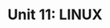 Unit 11: LINUX
=============

<!--
Introduction to the Linux OS.
Topic 1:The Linux Community and a Career in Open Source
1.1 Linux Evolution and Popular Operating Systems
1.2 Major Open Source Applications
1.3 Understanding Open Source Software and Licensing
1.4 ICT Skills and Working in Linux
Topic 2: Finding Your Way on a Linux System
2.1 Command Line Basics
2.2 Using the Command Line to Get Help
2.3 Using Directories and Listing Files
2.4 Creating, Moving and Deleting Files
Topic 3: The Power of the Command Line (weight: 10)
3.1 Archiving Files on the Command Line
3.2 Searching and Extracting Data from Files
3.3 Turning Commands into a Script
Topic 4: The Linux Operating System (weight: 8)
4.1 Choosing an Operating System
4.2 Understanding Computer Hardware
4.3 Where Data is Stored
4.4 Your Computer on the Network
Topic 5: Security and File Permissions (weight: 7)
5.1 Basic Security and Identifying User Types
5.2 Creating Users and Groups
5.3 Managing File Permissions and Ownership
5.4 Special Directories and Files
-->